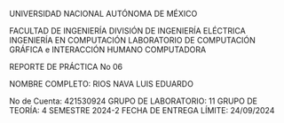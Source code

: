 UNIVERSIDAD NACIONAL AUTÓNOMA DE MÉXICO

FACULTAD DE INGENIERÍA DIVISIÓN DE INGENIERÍA ELÉCTRICA INGENIERÍA EN COMPUTACIÓN LABORATORIO DE COMPUTACIÓN GRÁFICA e INTERACCIÓN HUMANO COMPUTADORA

REPORTE DE PRÁCTICA No 06

NOMBRE COMPLETO: RIOS NAVA LUIS EDUARDO

No de Cuenta: 421530924 GRUPO DE LABORATORIO: 11 GRUPO DE TEORÍA: 4 SEMESTRE 2024-2 FECHA DE ENTREGA LÍMITE: 24/09/2024
